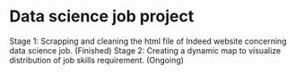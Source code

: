 # Data science job project
Stage 1: Scrapping and cleaning the html file of Indeed website concerning data science job. (Finished)
Stage 2: Creating a dynamic map to visualize distribution of job skills requirement. (Ongoing)
